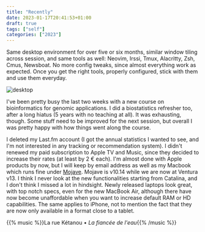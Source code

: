 ```yaml
---
title: "Recently"
date: 2023-01-17T20:41:53+01:00
draft: true
tags: ["self"]
categories: ["2023"]
---
```


Same desktop environment for over five or six months, similar window tiling across session, and same tools as well: Neovim, Irssi, Tmux, Alacritty, Zsh, Cmus, Newsboat. No more config tweaks, since almost everything work as expected. Once you get the right tools, properly configured, stick with them and use them everyday.

![desktop](/img/2023-01-17-21-13-06.png)

I've been pretty busy the last two weeks with a new course on bioinformatics for genomic applications. I did a biostatistics refresher too, after a long hiatus (5 years with no teaching at all). It was exhausting, though. Some stuff need to be improved for the next session, but overall I was pretty happy with how things went along the course.

I deleted my Last.fm account (I got the annual statistics I wanted to see, and I'm not interested in any tracking or recommendation system). I didn't renewed my paid subscription to Apple TV and Music, since they decided to increase their rates (at least by 2 € each). I'm almost done with Apple products by now, but I will keep by email address as well as my Macbook which runs fine under [Mojave][]. Mojave is v10.14 while we are now at Ventura v13. I think I never look at the new functionalities starting from Catalina, and I don't think I missed a lot in hindsight. Newly released laptops look great, with top notch specs, even for the new MacBook Air, although there have now become unaffordable when you want to increase default RAM or HD capabilities. The same applies to iPhone, not to mention the fact that they are now only available in a format close to a tablet.

{{% music %}}La rue Kétanou • _La fiancée de l'eau_{{% /music %}}

[mojave]: https://aliquote.org/post/bye-bye-apple/
